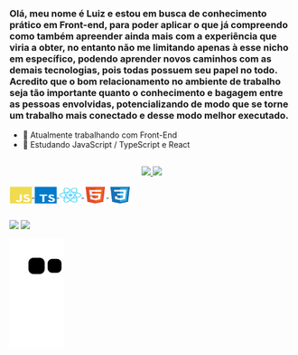 ### Olá, meu nome é Luiz e estou em busca de conhecimento prático em Front-end, para poder aplicar o que já compreendo como também apreender ainda mais com a experiência que viria a obter, no entanto não me limitando apenas à esse nicho em específico, podendo aprender novos caminhos com as demais tecnologias, pois todas possuem seu papel no todo. Acredito que o bom relacionamento no ambiente de trabalho seja tão importante quanto o conhecimento e bagagem entre as pessoas envolvidas, potencializando de modo que se torne um trabalho mais conectado e desse modo melhor executado.

- 🔭 Atualmente trabalhando com Front-End
- 🌱 Estudando JavaScript / TypeScript e React

##

<div align="center">
  <a href="https://github.com/lhgrdev">
  <img height="180em" src="https://github-readme-stats.vercel.app/api?username=lhgrdev&show_icons=true&theme=dracula&include_all_commits=true&count_private=true"/>
  <img height="180em" src="https://github-readme-stats.vercel.app/api/top-langs/?username=lhgrdev&layout=compact&langs_count=7&theme=dracula"/>
</div>

<div style="display: inline_block"><br>
  <img align="center" alt="Luiz-Js" height="30" width="40" src="https://raw.githubusercontent.com/devicons/devicon/master/icons/javascript/javascript-plain.svg">
  <img align="center" alt="Luiz-Ts" height="30" width="40" src="https://raw.githubusercontent.com/devicons/devicon/master/icons/typescript/typescript-plain.svg">
  <img align="center" alt="Luiz-React" height="30" width="40" src="https://raw.githubusercontent.com/devicons/devicon/master/icons/react/react-original.svg">
  <img align="center" alt="Luiz-HTML" height="30" width="40" src="https://raw.githubusercontent.com/devicons/devicon/master/icons/html5/html5-original.svg">
  <img align="center" alt="Luiz-CSS" height="30" width="40" src="https://raw.githubusercontent.com/devicons/devicon/master/icons/css3/css3-original.svg">
</div>
  
##
  
  <div> 
</a> 
  <a href = "mailto:luizhgrodrigues@outloo.com"><img src="https://img.shields.io/badge/-Gmail-%23333?style=for-the-badge&logo=gmail&logoColor=white" target="_blank"></a>
  <a href="https://www.linkedin.com/in/luiz-henrique-góes-rodrigues-10713b230/" target="_blank"><img src="https://img.shields.io/badge/-LinkedIn-%230077B5?style=for-the-badge&logo=linkedin&logoColor=white" target="_blank"></a> 
 
  ![Snake animation](https://github.com/lhgrdev/lhgrdev/blob/output/github-contribution-grid-snake.svg)
 
</div>

